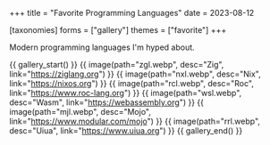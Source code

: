 +++
title = "Favorite Programming Languages"
date = 2023-08-12

[taxonomies]
forms = ["gallery"]
themes = ["favorite"]
+++

Modern programming languages I'm hyped about.

<!-- more -->

{{ gallery_start() }}
{{ image(path="zgl.webp", desc="Zig", link="https://ziglang.org") }}
{{ image(path="nxl.webp", desc="Nix", link="https://nixos.org") }}
{{ image(path="rcl.webp", desc="Roc", link="https://www.roc-lang.org") }}
{{ image(path="wsl.webp", desc="Wasm", link="https://webassembly.org") }}
{{ image(path="mjl.webp", desc="Mojo", link="https://www.modular.com/mojo") }}
{{ image(path="rrl.webp", desc="Uiua", link="https://www.uiua.org") }}
{{ gallery_end() }}
